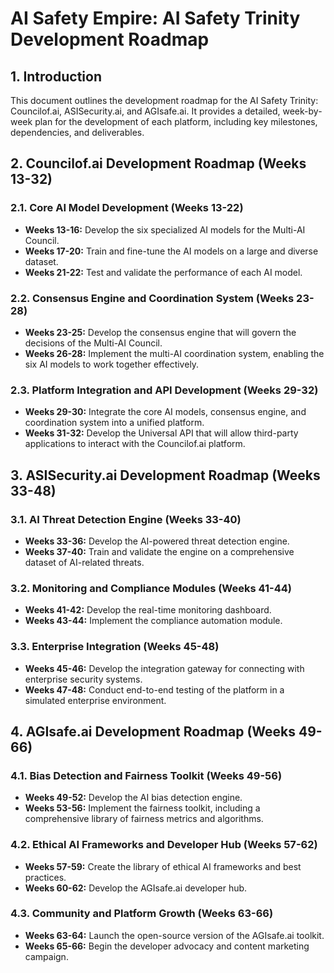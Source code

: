 # AI Safety Empire: AI Safety Trinity Development Roadmap

## 1. Introduction

This document outlines the development roadmap for the AI Safety Trinity: Councilof.ai, ASISecurity.ai, and AGIsafe.ai. It provides a detailed, week-by-week plan for the development of each platform, including key milestones, dependencies, and deliverables.

## 2. Councilof.ai Development Roadmap (Weeks 13-32)

### 2.1. Core AI Model Development (Weeks 13-22)

*   **Weeks 13-16:** Develop the six specialized AI models for the Multi-AI Council.
*   **Weeks 17-20:** Train and fine-tune the AI models on a large and diverse dataset.
*   **Weeks 21-22:** Test and validate the performance of each AI model.

### 2.2. Consensus Engine and Coordination System (Weeks 23-28)

*   **Weeks 23-25:** Develop the consensus engine that will govern the decisions of the Multi-AI Council.
*   **Weeks 26-28:** Implement the multi-AI coordination system, enabling the six AI models to work together effectively.

### 2.3. Platform Integration and API Development (Weeks 29-32)

*   **Weeks 29-30:** Integrate the core AI models, consensus engine, and coordination system into a unified platform.
*   **Weeks 31-32:** Develop the Universal API that will allow third-party applications to interact with the Councilof.ai platform.

## 3. ASISecurity.ai Development Roadmap (Weeks 33-48)

### 3.1. AI Threat Detection Engine (Weeks 33-40)

*   **Weeks 33-36:** Develop the AI-powered threat detection engine.
*   **Weeks 37-40:** Train and validate the engine on a comprehensive dataset of AI-related threats.

### 3.2. Monitoring and Compliance Modules (Weeks 41-44)

*   **Weeks 41-42:** Develop the real-time monitoring dashboard.
*   **Weeks 43-44:** Implement the compliance automation module.

### 3.3. Enterprise Integration (Weeks 45-48)

*   **Weeks 45-46:** Develop the integration gateway for connecting with enterprise security systems.
*   **Weeks 47-48:** Conduct end-to-end testing of the platform in a simulated enterprise environment.

## 4. AGIsafe.ai Development Roadmap (Weeks 49-66)

### 4.1. Bias Detection and Fairness Toolkit (Weeks 49-56)

*   **Weeks 49-52:** Develop the AI bias detection engine.
*   **Weeks 53-56:** Implement the fairness toolkit, including a comprehensive library of fairness metrics and algorithms.

### 4.2. Ethical AI Frameworks and Developer Hub (Weeks 57-62)

*   **Weeks 57-59:** Create the library of ethical AI frameworks and best practices.
*   **Weeks 60-62:** Develop the AGIsafe.ai developer hub.

### 4.3. Community and Platform Growth (Weeks 63-66)

*   **Weeks 63-64:** Launch the open-source version of the AGIsafe.ai toolkit.
*   **Weeks 65-66:** Begin the developer advocacy and content marketing campaign.


